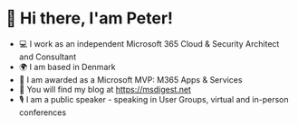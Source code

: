 # 👋 Hi there, I'am Peter!

* 💻 I work as an independent Microsoft 365 Cloud & Security Architect and Consultant 
* 🌍 I am based in Denmark
* 🎉 I am awarded as a Microsoft MVP: M365 Apps & Services
* 🔭 You will find my blog at https://msdigest.net
* 🎙 I am a public speaker - speaking in User Groups, virtual and in-person conferences


<!--
**peterschmidtdk/peterschmidtdk** is a ✨ _special_ ✨ repository because its `README.md` (this file) appears on your GitHub profile.

Here are some ideas to get you started:

- 🔭 I’m currently working on ...
- 🌱 I’m currently learning ...
- 👯 I’m looking to collaborate on ...
- 🤔 I’m looking for help with ...
- 💬 Ask me about ...
- 📫 How to reach me: ...
- 😄 Pronouns: ...
- ⚡ Fun fact: ...
-->
